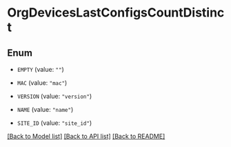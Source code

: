 # OrgDevicesLastConfigsCountDistinct

## Enum


* `EMPTY` (value: `""`)

* `MAC` (value: `"mac"`)

* `VERSION` (value: `"version"`)

* `NAME` (value: `"name"`)

* `SITE_ID` (value: `"site_id"`)


[[Back to Model list]](../README.md#documentation-for-models) [[Back to API list]](../README.md#documentation-for-api-endpoints) [[Back to README]](../README.md)


